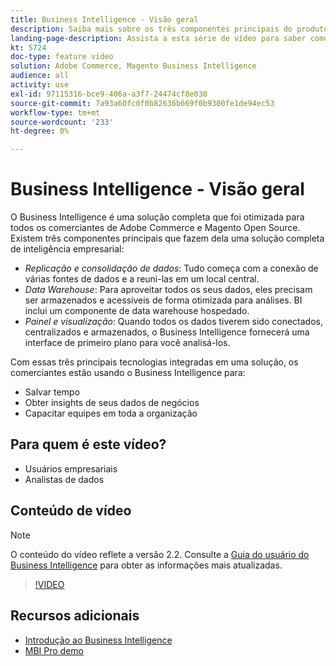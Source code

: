 ```yaml
---
title: Business Intelligence - Visão geral
description: Saiba mais sobre os três componentes principais do produto Business Intelligence que fornecem uma solução completa de inteligência empresarial.
landing-page-description: Assista a esta série de vídeo para saber como você pode gerar melhores insights e resultados de negócios por meio da agregação, análise e visualização de dados.
kt: 5724
doc-type: feature video
solution: Adobe Commerce, Magento Business Intelligence
audience: all
activity: use
exl-id: 97115316-bce9-406a-a3f7-24474cf8e030
source-git-commit: 7a93a60fc0f0b82636b669f0b9300fe1de94ec53
workflow-type: tm+mt
source-wordcount: '233'
ht-degree: 0%

---
```


# Business Intelligence - Visão geral

O Business Intelligence é uma solução completa que foi otimizada para todos os comerciantes de Adobe Commerce e Magento Open Source. Existem três componentes principais que fazem dela uma solução completa de inteligência empresarial:

- _Replicação e consolidação de dados_: Tudo começa com a conexão de várias fontes de dados e a reuni-las em um local central.
- _Data Warehouse_: Para aproveitar todos os seus dados, eles precisam ser armazenados e acessíveis de forma otimizada para análises. BI inclui um componente de data warehouse hospedado.
- _Painel e visualização_: Quando todos os dados tiverem sido conectados, centralizados e armazenados, o Business Intelligence fornecerá uma interface de primeiro plano para você analisá-los.

Com essas três principais tecnologias integradas em uma solução, os comerciantes estão usando o Business Intelligence para:

- Salvar tempo
- Obter insights de seus dados de negócios
- Capacitar equipes em toda a organização

## Para quem é este vídeo?

- Usuários empresariais
- Analistas de dados

## Conteúdo de vídeo

>[!NOTE]
>
>O conteúdo do vídeo reflete a versão 2.2. Consulte a [Guia do usuário do Business Intelligence](https://docs.magento.com/mbi/) para obter as informações mais atualizadas.

>[!VIDEO](https://video.tv.adobe.com/v/35979?quality=12&learn=on)

## Recursos adicionais

- [Introdução ao Business Intelligence](https://docs.magento.com/mbi/getting-started/getting-started.html)
- [MBI Pro demo](https://support.magento.com/hc/en-us/articles/360016729571)

